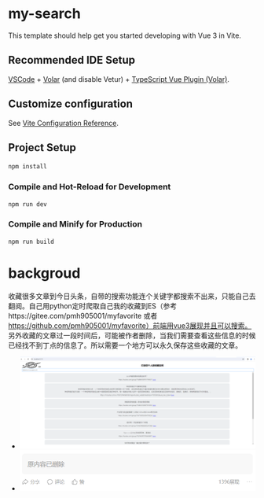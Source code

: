 # my-search

This template should help get you started developing with Vue 3 in Vite.

## Recommended IDE Setup

[VSCode](https://code.visualstudio.com/) + [Volar](https://marketplace.visualstudio.com/items?itemName=Vue.volar) (and disable Vetur) + [TypeScript Vue Plugin (Volar)](https://marketplace.visualstudio.com/items?itemName=Vue.vscode-typescript-vue-plugin).

## Customize configuration

See [Vite Configuration Reference](https://vitejs.dev/config/).

## Project Setup

```sh
npm install
```

### Compile and Hot-Reload for Development

```sh
npm run dev
```

### Compile and Minify for Production

```sh
npm run build
```

# backgroud
收藏很多文章到今日头条，自带的搜索功能连个关键字都搜索不出来，只能自己去翻阅。自己用python定时爬取自己我的收藏到ES（参考https://gitee.com/pmh905001/myfavorite 或者 https://github.com/pmh905001/myfavorite）前端用vue3展现并且可以搜索。
另外收藏的文章过一段时间后，可能被作者删除，当我们需要查看这些信息的时候已经找不到丁点的信息了。所以需要一个地方可以永久保存这些收藏的文章。
- <img src="screenshot.png" alt="UI" title="UI">
- <img src="already_deleted.png" alt="UI" title="UI">
